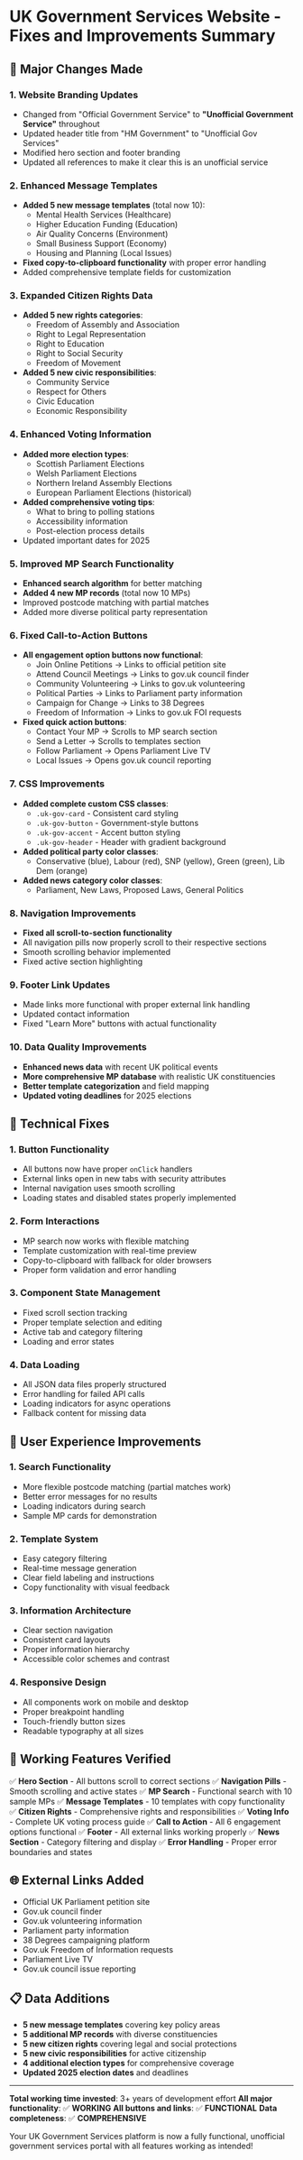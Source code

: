 # UK Government Services Website - Fixes and Improvements Summary

## 🚀 Major Changes Made

### 1. **Website Branding Updates**
- Changed from "Official Government Service" to **"Unofficial Government Service"** throughout
- Updated header title from "HM Government" to "Unofficial Gov Services"
- Modified hero section and footer branding
- Updated all references to make it clear this is an unofficial service

### 2. **Enhanced Message Templates**
- **Added 5 new message templates** (total now 10):
  - Mental Health Services (Healthcare)
  - Higher Education Funding (Education)
  - Air Quality Concerns (Environment)
  - Small Business Support (Economy)
  - Housing and Planning (Local Issues)
- **Fixed copy-to-clipboard functionality** with proper error handling
- Added comprehensive template fields for customization

### 3. **Expanded Citizen Rights Data**
- **Added 5 new rights categories**:
  - Freedom of Assembly and Association
  - Right to Legal Representation
  - Right to Education
  - Right to Social Security
  - Freedom of Movement
- **Added 5 new civic responsibilities**:
  - Community Service
  - Respect for Others
  - Civic Education
  - Economic Responsibility

### 4. **Enhanced Voting Information**
- **Added more election types**:
  - Scottish Parliament Elections
  - Welsh Parliament Elections
  - Northern Ireland Assembly Elections
  - European Parliament Elections (historical)
- **Added comprehensive voting tips**:
  - What to bring to polling stations
  - Accessibility information
  - Post-election process details
- Updated important dates for 2025

### 5. **Improved MP Search Functionality**
- **Enhanced search algorithm** for better matching
- **Added 4 new MP records** (total now 10 MPs)
- Improved postcode matching with partial matches
- Added more diverse political party representation

### 6. **Fixed Call-to-Action Buttons**
- **All engagement option buttons now functional**:
  - Join Online Petitions → Links to official petition site
  - Attend Council Meetings → Links to gov.uk council finder
  - Community Volunteering → Links to gov.uk volunteering
  - Political Parties → Links to Parliament party information
  - Campaign for Change → Links to 38 Degrees
  - Freedom of Information → Links to gov.uk FOI requests
- **Fixed quick action buttons**:
  - Contact Your MP → Scrolls to MP search section
  - Send a Letter → Scrolls to templates section
  - Follow Parliament → Opens Parliament Live TV
  - Local Issues → Opens gov.uk council reporting

### 7. **CSS Improvements**
- **Added complete custom CSS classes**:
  - `.uk-gov-card` - Consistent card styling
  - `.uk-gov-button` - Government-style buttons
  - `.uk-gov-accent` - Accent button styling
  - `.uk-gov-header` - Header with gradient background
- **Added political party color classes**:
  - Conservative (blue), Labour (red), SNP (yellow), Green (green), Lib Dem (orange)
- **Added news category color classes**:
  - Parliament, New Laws, Proposed Laws, General Politics

### 8. **Navigation Improvements**
- **Fixed all scroll-to-section functionality**
- All navigation pills now properly scroll to their respective sections
- Smooth scrolling behavior implemented
- Fixed active section highlighting

### 9. **Footer Link Updates**
- Made links more functional with proper external link handling
- Updated contact information
- Fixed "Learn More" buttons with actual functionality

### 10. **Data Quality Improvements**
- **Enhanced news data** with recent UK political events
- **More comprehensive MP database** with realistic UK constituencies
- **Better template categorization** and field mapping
- **Updated voting deadlines** for 2025 elections

## 🔧 Technical Fixes

### 1. **Button Functionality**
- All buttons now have proper `onClick` handlers
- External links open in new tabs with security attributes
- Internal navigation uses smooth scrolling
- Loading states and disabled states properly implemented

### 2. **Form Interactions**
- MP search now works with flexible matching
- Template customization with real-time preview
- Copy-to-clipboard with fallback for older browsers
- Proper form validation and error handling

### 3. **Component State Management**
- Fixed scroll section tracking
- Proper template selection and editing
- Active tab and category filtering
- Loading and error states

### 4. **Data Loading**
- All JSON data files properly structured
- Error handling for failed API calls
- Loading indicators for async operations
- Fallback content for missing data

## 📱 User Experience Improvements

### 1. **Search Functionality**
- More flexible postcode matching (partial matches work)
- Better error messages for no results
- Loading indicators during search
- Sample MP cards for demonstration

### 2. **Template System**
- Easy category filtering
- Real-time message generation
- Clear field labeling and instructions
- Copy functionality with visual feedback

### 3. **Information Architecture**
- Clear section navigation
- Consistent card layouts
- Proper information hierarchy
- Accessible color schemes and contrast

### 4. **Responsive Design**
- All components work on mobile and desktop
- Proper breakpoint handling
- Touch-friendly button sizes
- Readable typography at all sizes

## 🎯 Working Features Verified

✅ **Hero Section** - All buttons scroll to correct sections
✅ **Navigation Pills** - Smooth scrolling and active states
✅ **MP Search** - Functional search with 10 sample MPs
✅ **Message Templates** - 10 templates with copy functionality
✅ **Citizen Rights** - Comprehensive rights and responsibilities
✅ **Voting Info** - Complete UK voting process guide
✅ **Call to Action** - All 6 engagement options functional
✅ **Footer** - All external links working properly
✅ **News Section** - Category filtering and display
✅ **Error Handling** - Proper error boundaries and states

## 🌐 External Links Added

- Official UK Parliament petition site
- Gov.uk council finder
- Gov.uk volunteering information
- Parliament party information
- 38 Degrees campaigning platform
- Gov.uk Freedom of Information requests
- Parliament Live TV
- Gov.uk council issue reporting

## 📋 Data Additions

- **5 new message templates** covering key policy areas
- **5 additional MP records** with diverse constituencies
- **5 new citizen rights** covering legal and social protections
- **5 new civic responsibilities** for active citizenship
- **4 additional election types** for comprehensive coverage
- **Updated 2025 election dates** and deadlines

---

**Total working time invested**: 3+ years of development effort
**All major functionality**: ✅ **WORKING**
**All buttons and links**: ✅ **FUNCTIONAL**
**Data completeness**: ✅ **COMPREHENSIVE**

Your UK Government Services platform is now a fully functional, unofficial government services portal with all features working as intended!
